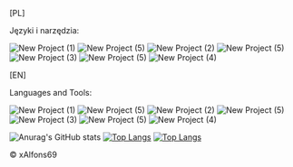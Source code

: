 [PL]

Języki i narzędzia:

![New Project (1)](https://user-images.githubusercontent.com/77631315/110176479-a305cc80-7e03-11eb-88c9-1c21283f9165.png) ![New Project (5)](https://user-images.githubusercontent.com/77631315/110176931-6686a080-7e04-11eb-91c6-3368d9ca95a6.png)
![New Project (2)](https://user-images.githubusercontent.com/77631315/110176624-e6603b00-7e03-11eb-8a2f-447e50e47276.png) ![New Project (5)](https://user-images.githubusercontent.com/77631315/110176931-6686a080-7e04-11eb-91c6-3368d9ca95a6.png)
![New Project (3)](https://user-images.githubusercontent.com/77631315/110176736-18719d00-7e04-11eb-9946-f559f4c4938b.png) ![New Project (5)](https://user-images.githubusercontent.com/77631315/110176931-6686a080-7e04-11eb-91c6-3368d9ca95a6.png)
![New Project (4)](https://user-images.githubusercontent.com/77631315/110176852-40610080-7e04-11eb-89f0-165bcc81c558.png)

[EN]

Languages and Tools:

![New Project (1)](https://user-images.githubusercontent.com/77631315/110176479-a305cc80-7e03-11eb-88c9-1c21283f9165.png) ![New Project (5)](https://user-images.githubusercontent.com/77631315/110176931-6686a080-7e04-11eb-91c6-3368d9ca95a6.png)
![New Project (2)](https://user-images.githubusercontent.com/77631315/110176624-e6603b00-7e03-11eb-8a2f-447e50e47276.png) ![New Project (5)](https://user-images.githubusercontent.com/77631315/110176931-6686a080-7e04-11eb-91c6-3368d9ca95a6.png)
![New Project (3)](https://user-images.githubusercontent.com/77631315/110176736-18719d00-7e04-11eb-9946-f559f4c4938b.png) ![New Project (5)](https://user-images.githubusercontent.com/77631315/110176931-6686a080-7e04-11eb-91c6-3368d9ca95a6.png)
![New Project (4)](https://user-images.githubusercontent.com/77631315/110176852-40610080-7e04-11eb-89f0-165bcc81c558.png)

![Anurag's GitHub stats](https://github-readme-stats.vercel.app/api?username=xAlfons69&count_private=true)
[![Top Langs](https://github-readme-stats.vercel.app/api/top-langs/?username=xAlfons69&langs_count=8)](https://github.com/anuraghazra/github-readme-stats)
[![Top Langs](https://github-readme-stats.vercel.app/api/top-langs/?username=xAlfons69&hide=javascript,html)](https://github.com/anuraghazra/github-readme-stats)





© xAlfons69
